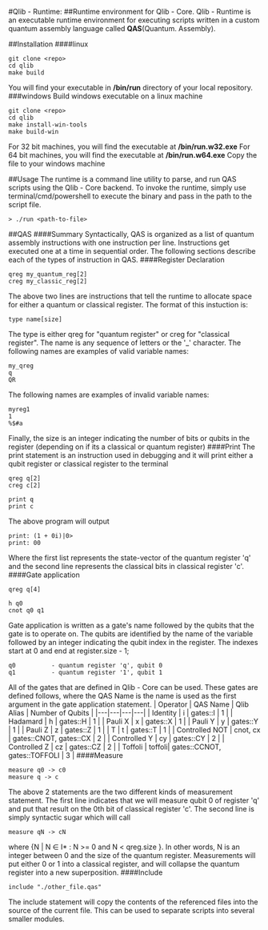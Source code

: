 #Qlib - Runtime:
##Runtime environment for Qlib - Core.
Qlib - Runtime is an executable runtime environment for executing scripts written in a custom quantum assembly language called **QAS**(Quantum. Assembly). 

##Installation
####linux
```
git clone <repo>
cd qlib
make build
```
You will find your executable in **/bin/run** directory of your local repository.
###windows
Build windows executable on a linux machine
```
git clone <repo>
cd qlib
make install-win-tools
make build-win
```
For 32 bit machines, you will find the executable at **/bin/run.w32.exe**
For 64 bit machines, you will find the executable at **/bin/run.w64.exe**
Copy the file to your windows machine

##Usage
The runtime is a command line utility to parse, and run QAS scripts using the Qlib - Core backend. To invoke the runtime, simply use terminal/cmd/powershell to execute the binary and pass in the path to the script file.
```
> ./run <path-to-file>
```

##QAS
####Summary
Syntactically, QAS is organized as a list of quantum assembly instructions with one instruction per line. Instructions get executed one at a time in sequential order. The following sections describe each of the types of instruction in QAS.
####Register Declaration
```
qreg my_quantum_reg[2]
creg my_classic_reg[2]
```
The above two lines are instructions that tell the runtime to allocate space for either a quantum or classical register. The format of this instuction is:
```
type name[size]
```
The type is either qreg for "quantum register" or creg for "classical register". The name is any sequence of letters or the '_' character. The following names are examples of valid variable names:
```
my_qreg
q
QR
```
The following names are examples of invalid variable names:
```
myreg1
1
%$#a
```
Finally, the size is an integer indicating the number of bits or qubits in the register (depending on if its a classical or quantum register)
####Print 
The print statement is an instruction used in debugging and it will print either a qubit register or classical register to the terminal
```
qreg q[2]
creg c[2]

print q
print c
```
The above program will output
```
print: (1 + 0i)|0>
print: 00
```
Where the first list represents the state-vector of the quantum register 'q' and the second line represents the classical bits in classical register 'c'.
####Gate application
```
qreg q[4]

h q0
cnot q0 q1
```
Gate application is written as a gate's name followed by the qubits that the gate is to operate on. The qubits are identified by the name of the variable followed by an integer indicating the qubit index in the register. The indexes start at 0 and end at register.size - 1;
```
q0          - quantum register 'q', qubit 0
q1          - quantum register '1', qubit 1
```
All of the gates that are defined in Qlib - Core can be used. These gates are defined follows, where the QAS Name is the name is used as the first argument in the gate application statement.
| Operator | QAS Name | Qlib Alias | Number of Qubits |
|---|---|---|---|
|  Identity | i | gates::I | 1 |
|  Hadamard | h | gates::H | 1 |
|  Pauli X  | x | gates::X | 1 |
|  Pauli Y  | y | gates::Y | 1 |
|  Pauli Z  | z | gates::Z | 1 |
|  T        | t | gates::T | 1 |
|  Controlled NOT | cnot, cx | gates::CNOT, gates::CX | 2 |
|  Controlled Y | cy | gates::CY | 2 |
|  Controlled Z | cz | gates::CZ | 2 |
|  Toffoli |  toffoli| gates::CCNOT, gates::TOFFOLI | 3 |
####Measure
```
measure q0 -> c0
measure q -> c
```
The above 2 statements are the two different kinds of measurement statement. The first line indicates that we will measure qubit 0 of register 'q' and put that result on the 0th bit of classical register 'c'. The second line is simply syntactic sugar which will call 
```
measure qN -> cN 
```
where {N | N &#8712; I* : N >= 0 and N < qreg.size }. In other words, N is an integer between 0 and the size of the quantum register. Measurements will put either 0 or 1 into a classical register, and will collapse the quantum register into a new superposition.
####Include
```
include "./other_file.qas"
```
The include statement will copy the contents of the referenced files into the source of the current file. This can be used to separate scripts into several smaller modules.

